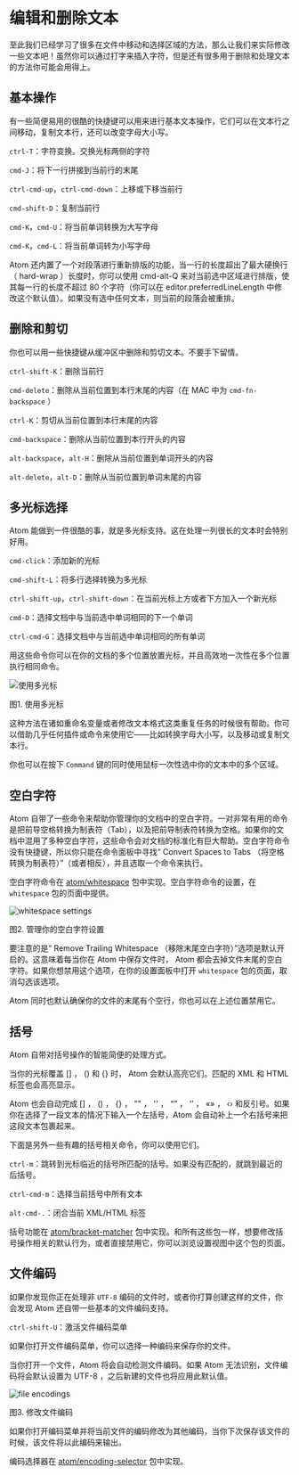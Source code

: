 # 编辑和删除文本

至此我们已经学习了很多在文件中移动和选择区域的方法，那么让我们来实际修改一些文本吧！虽然你可以通过打字来插入字符，但是还有很多用于删除和处理文本的方法你可能会用得上。

## 基本操作

有一些简便易用的很酷的快捷键可以用来进行基本文本操作，它们可以在文本行之间移动，复制文本行，还可以改变字母大小写。

`ctrl-T`：字符变换。交换光标两侧的字符

`cmd-J`：将下一行拼接到当前行的末尾

`ctrl-cmd-up`，`ctrl-cmd-down`：上移或下移当前行

`cmd-shift-D`：复制当前行

`cmd-K`，`cmd-U`：将当前单词转换为大写字母

`cmd-K`，`cmd-L`：将当前单词转为小写字母

Atom 还内置了一个对段落进行重新排版的功能，当一行的长度超出了最大硬换行（ hard-wrap ）长度时，你可以使用 cmd-alt-Q 来对当前选中区域进行排版，使其每一行的长度不超过 80 个字符（你可以在 editor.preferredLineLength 中修改这个默认值）。如果没有选中任何文本，则当前的段落会被重排。

## 删除和剪切

你也可以用一些快捷键从缓冲区中删除和剪切文本。不要手下留情。

`ctrl-shift-K`：删除当前行

`cmd-delete`：删除从当前位置到本行末尾的内容（在 MAC 中为 `cmd-fn-backspace` ）

`ctrl-K`：剪切从当前位置到本行末尾的内容

`cmd-backspace`：删除从当前位置到本行开头的内容

`alt-backspace`，`alt-H`：删除从当前位置到单词开头的内容

`alt-delete`，`alt-D`：删除从当前位置到单词末尾的内容

## 多光标选择

Atom 能做到一件很酷的事，就是多光标支持。这在处理一列很长的文本时会特别好用。

`cmd-click`：添加新的光标

`cmd-shift-L`：将多行选择转换为多光标

`ctrl-shift-up`，`ctrl-shift-down`：在当前光标上方或者下方加入一个新光标

`cmd-D`：选择文档中与当前选中单词相同的下一个单词

`ctrl-cmd-G`：选择文档中与当前选中单词相同的所有单词

用这些命令你可以在你的文档的多个位置放置光标，并且高效地一次性在多个位置执行相同命令。

![使用多光标](http://flight-manual.atom.io/using-atom/images/multiple-cursors.gif)

图1. 使用多光标

这种方法在诸如重命名变量或者修改文本格式这类重复任务的时候很有帮助。你可以借助几乎任何插件或命令来使用它——比如转换字母大小写，以及移动或复制文本行。

你也可以在按下 `Command` 键的同时使用鼠标一次性选中你的文本中的多个区域。

## 空白字符

Atom 自带了一些命令来帮助你管理你的文档中的空白字符。一对非常有用的命令是把前导空格转换为制表符（Tab），以及把前导制表符转换为空格。如果你的文档中混用了多种空白字符，这些命令会对文档的标准化有巨大帮助。空白字符命令没有快捷键，所以你只能在命令面板中寻找“ Convert Spaces to Tabs （将空格转换为制表符）”（或者相反），并且选取一个命令来执行。

空白字符命令在 [atom/whitespace](https://github.com/atom/whitespace) 包中实现。空白字符命令的设置，在 `whitespace` 包的页面中提供。

![whitespace settings](http://flight-manual.atom.io/using-atom/images/whitespace.png)

图2. 管理你的空白字符设置

要注意的是“ Remove Trailing Whitespace （移除末尾空白字符）”选项是默认开启的。这意味着每当你在 Atom 中保存文件时， Atom 都会去掉文件末尾的空白字符。如果你想禁用这个选项，在你的设置面板中打开 `whitespace` 包的页面，取消勾选该选项。

Atom 同时也默认确保你的文件的末尾有个空行，你也可以在上述位置禁用它。

## 括号

Atom 自带对括号操作的智能简便的处理方式。

当你的光标覆盖 [] ， () 和 {} 时， Atom 会默认高亮它们。匹配的 XML 和  HTML 标签也会高亮显示。

Atom 也会自动完成 [] ， () ， {} ， "" ， '' ， “” ， ‘’ ， «» ， ‹› 和反引号。如果你在选择了一段文本的情况下输入一个左括号，Atom 会自动补上一个右括号来把这段文本包裹起来。

下面是另外一些有趣的括号相关命令，你可以使用它们。

`ctrl-m`：跳转到光标临近的括号所匹配的括号。如果没有匹配的，就跳到最近的后括号。

`ctrl-cmd-m`：选择当前括号中所有文本

`alt-cmd-.`：闭合当前 XML/HTML 标签

括号功能在 [atom/bracket-matcher](https://github.com/atom/bracket-matcher) 包中实现。和所有这些包一样，想要修改括号操作相关的默认行为，或者直接禁用它，你可以浏览设置视图中这个包的页面。

## 文件编码

如果你发现你正在处理非 `UTF-8` 编码的文件时，或者你打算创建这样的文件，你会发现 Atom 还自带一些基本的文件编码支持。

`ctrl-shift-U`：激活文件编码菜单

如果你打开文件编码菜单，你可以选择一种编码来保存你的文件。

当你打开一个文件，Atom 将会自动检测文件编码。如果 Atom 无法识别，文件编码将会默认设置为 UTF-8 ，之后新建的文件也将应用此默认值。

![file encodings](http://flight-manual.atom.io/using-atom/images/encodings.png)

图3. 修改文件编码

如果你打开编码菜单并将当前文件的编码修改为其他编码，当你下次保存该文件的时候，该文件将以此编码来输出。

编码选择器在 [atom/encoding-selector](https://github.com/atom/encoding-selector) 包中实现。
